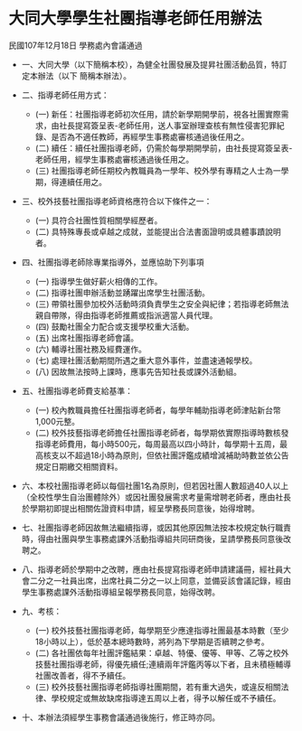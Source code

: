 # 大同大學學生社團指導老師任用辦法
民國107年12月18日 學務處內會議通過

- 一、大同大學（以下簡稱本校），為健全社團發展及提昇社團活動品質，特訂定本辦法（以下
簡稱本辦法）。
- 二、指導老師任用方式：
    - (一) 新任：社團指導老師初次任用，請於新學期開學前，視各社團實際需求，由社長提寫簽呈表-老師任用，送人事室辦理查核有無性侵害犯罪紀錄、是否為不適任教師，再經學生事務處審核通過後任用之。
    - (二) 續任：續任社團指導老師，仍需於每學期開學前，由社長提寫簽呈表-老師任用，經學生事務處審核通過後任用之。
    - (三) 社團指導老師任期校內教職員為一學年、校外學有專精之人士為一學期，得連續任用之。
- 三、校外技藝社團指導老師資格應符合以下條件之一：
    - (一) 具符合社團性質相關學經歷者。
    - (二) 具特殊專長或卓越之成就，並能提出合法書面證明或具體事蹟說明者。
- 四、社團指導老師除專業指導外，並應協助下列事項
    - (一) 指導學生做好薪火相傳的工作。
    - (二) 指導社團申辦活動並踴躍出席學生社團活動。
    - (三) 帶領社團參加校外活動時須負責學生之安全與紀律；若指導老師無法親自帶隊，得由指導老師推薦或指派適當人員代理。
    - (四) 鼓勵社團全力配合或支援學校重大活動。
    - (五) 出席社團指導老師會議。
    - (六) 輔導社團社務及經費運作。
    - (七) 處理社團活動期間所遇之重大意外事件，並盡速通報學校。
    - (八) 因故無法按時上課時，應事先告知社長或課外活動組。
- 五、社團指導老師費支給基準：
    - (一) 校內教職員擔任社團指導老師者，每學年輔助指導老師津貼新台幣1,000元整。
    - (二) 校外技藝指導老師擔任社團指導老師者，每學期依實際指導時數核發指導老師費用，每小時500元，每周最高以四小時計，每學期十五周，最高核支以不超過18小時為原則，但依社團評鑑成績增減補助時數並依公告規定日期繳交相關資料。
- 六、本校社團指導老師以每個社團1名為原則，但若因社團人數超過40人以上（全校性學生自治團體除外）或因社團發展需求考量需增聘老師者，應由社長於學期初即提出相關佐證資料申請，經呈學務長同意後，始得增聘。

- 七、社團指導老師因故無法繼續指導，或因其他原因無法按本校規定執行職責時，得由社團與學生事務處課外活動指導組共同研商後，呈請學務長同意後改聘之。

- 八、指導老師於學期中之改聘，應由社長提寫指導老師申請建議冊，經社員大會二分之一社員出席，出席社員二分之一以上同意，並備妥該會議記錄，經由學生事務處課外活動指導組呈報學務長同意，始得改聘。

- 九、考核：
    - (一) 校外技藝社團指導老師，每學期至少應達指導社團最基本時數（至少18小時以上），低於基本總時數時，將列為下學期是否續聘之參考。
    - (二) 各社團依每年社團評鑑結果：卓越、特優、優等、甲等、乙等之校外技藝社團指導老師，得優先續任;連續兩年評鑑丙等以下者，且未積極輔導社團改善者，得不予續任。
    - (三) 校外技藝社團指導老師指導社團期間，若有重大過失，或違反相關法律、學校規定或無故缺席指導達五周以上者，得予以解任或不予續任。

- 十、本辦法須經學生事務會議通過後施行，修正時亦同。
